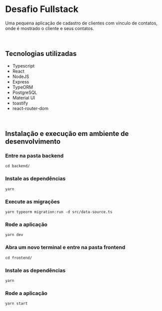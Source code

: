 # **Desafio Fullstack**

Uma pequena aplicação de cadastro de clientes com vínculo de contatos, onde é mostrado o cliente e seus contatos.

<br/>

## Tecnologias utilizadas

- Typescript
- React
- NodeJS
- Express
- TypeORM
- PostgreSQL
- Material UI
- toastify
- react-router-dom

<br/>

## Instalação e execução em ambiente de desenvolvimento

### Entre na pasta backend

```
cd backend/
```

### Instale as dependências

```
yarn
```

### Execute as migrações

```
yarn typeorm migration:run -d src/data-source.ts
```

### Rode a aplicação

```
yarn dev
```

### Abra um novo terminal e entre na pasta frontend

```
cd frontend/
```

### Instale as dependências

```
yarn
```

### Rode a aplicação

```
yarn start
```
